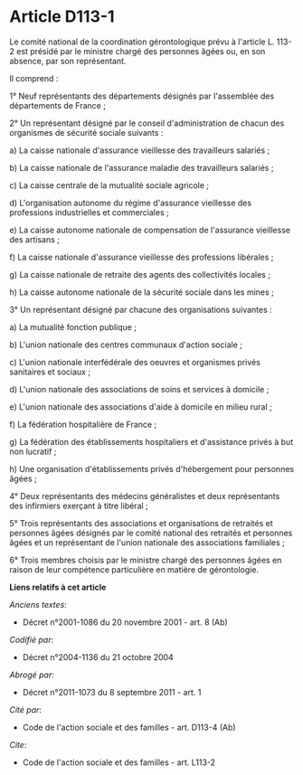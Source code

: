 # Article D113-1

Le comité national de la coordination gérontologique prévu à l'article L. 113-2 est présidé par le ministre chargé des
personnes âgées ou, en son absence, par son représentant.

Il comprend :

1° Neuf représentants des départements désignés par l'assemblée des départements de France ;

2° Un représentant désigné par le conseil d'administration de chacun des organismes de sécurité sociale suivants :

a) La caisse nationale d'assurance vieillesse des travailleurs salariés ;

b) La caisse nationale de l'assurance maladie des travailleurs salariés ;

c) La caisse centrale de la mutualité sociale agricole ;

d) L'organisation autonome du régime d'assurance vieillesse des professions industrielles et commerciales ;

e) La caisse autonome nationale de compensation de l'assurance vieillesse des artisans ;

f) La caisse nationale d'assurance vieillesse des professions libérales ;

g) La caisse nationale de retraite des agents des collectivités locales ;

h) La caisse autonome nationale de la sécurité sociale dans les mines ;

3° Un représentant désigné par chacune des organisations suivantes :

a) La mutualité fonction publique ;

b) L'union nationale des centres communaux d'action sociale ;

c) L'union nationale interfédérale des oeuvres et organismes privés sanitaires et sociaux ;

d) L'union nationale des associations de soins et services à domicile ;

e) L'union nationale des associations d'aide à domicile en milieu rural ;

f) La fédération hospitalière de France ;

g) La fédération des établissements hospitaliers et d'assistance privés à but non lucratif ;

h) Une organisation d'établissements privés d'hébergement pour personnes âgées ;

4° Deux représentants des médecins généralistes et deux représentants des infirmiers exerçant à titre libéral ;

5° Trois représentants des associations et organisations de retraités et personnes âgées désignés par le comité national des
retraités et personnes âgées et un représentant de l'union nationale des associations familiales ;

6° Trois membres choisis par le ministre chargé des personnes âgées en raison de leur compétence particulière en matière de
gérontologie.

**Liens relatifs à cet article**

_Anciens textes_:

  - Décret n°2001-1086 du 20 novembre 2001 - art. 8 (Ab)

_Codifié par_:

  - Décret n°2004-1136 du 21 octobre 2004

_Abrogé par_:

  - Décret n°2011-1073 du 8 septembre 2011 - art. 1

_Cité par_:

  - Code de l'action sociale et des familles - art. D113-4 (Ab)

_Cite_:

  - Code de l'action sociale et des familles - art. L113-2
